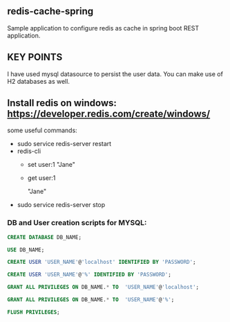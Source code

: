 ## redis-cache-spring
Sample application to configure redis as cache in spring boot REST application.

## KEY POINTS 
I have used mysql datasource to persist the user data. You can make use of H2 databases as well.

## Install redis on windows: https://developer.redis.com/create/windows/

some useful commands:

* sudo service redis-server restart
* redis-cli
    * set user:1 "Jane"
    * get user:1
  
      "Jane"
* sudo service redis-server stop

### DB and User creation scripts for MYSQL:

```sql
CREATE DATABASE DB_NAME;

USE DB_NAME;

CREATE USER 'USER_NAME'@'localhost' IDENTIFIED BY 'PASSWORD';

CREATE USER 'USER_NAME'@'%' IDENTIFIED BY 'PASSWORD';

GRANT ALL PRIVILEGES ON DB_NAME.* TO  'USER_NAME'@'localhost';

GRANT ALL PRIVILEGES ON DB_NAME.* TO  'USER_NAME'@'%';

FLUSH PRIVILEGES;

```



